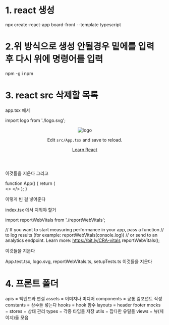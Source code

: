 # 1. react 생성
npx create-react-app board-front --template typescript

# 2.위 방식으로 생성 안될경우 밑에를 입력 후 다시 위에 명령어를 입력
npm -g i npm 

# 3. react src 삭제할 목록
app.tsx 에서

import logo from './logo.svg';

<div className="App">
      <header className="App-header">
        <img src={logo} className="App-logo" alt="logo" />
        <p>
          Edit <code>src/App.tsx</code> and save to reload.
        </p>
        <a
          className="App-link"
          href="https://reactjs.org"
          target="_blank"
          rel="noopener noreferrer"
        >
          Learn React
        </a>
      </header>
    </div>

이것들을 지운다 그리고 

function App() {
return (  
<> </>
);
}

이렇게 빈 걸 넣어준다


index.tsx 에서 지워야 할거 

import reportWebVitals from './reportWebVitals';


// If you want to start measuring performance in your app, pass a function
// to log results (for example: reportWebVitals(console.log))
// or send to an analytics endpoint. Learn more: https://bit.ly/CRA-vitals
reportWebVitals();

이것들을 지운다


App.test.tsx,
logo.svg,
reportWebVitals.ts,
setupTests.ts
이것들을 지운다 

# 4. 프론트 폴더 
apis = 백엔드와 연결
assets = 이미지나 미디어 
components = 공통 컴포넌트 작성
constants = 상수들 넣는다
hooks = hook 함수
layouts = header footer
mocks = 
stores = 상태 관리
types = 각종 타입들 저장
utils = 잡다한 유틸들
views = 뷰(페이지)들 모음